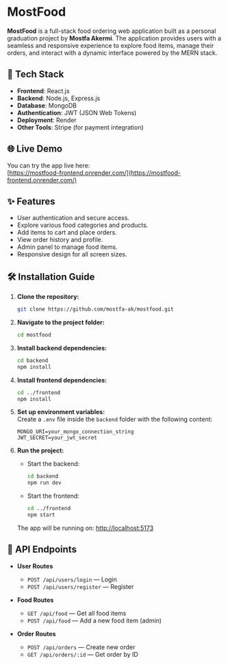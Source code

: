 # MostFood

**MostFood** is a full-stack food ordering web application built as a personal graduation project by **Mostfa Akermi**. The application provides users with a seamless and responsive experience to explore food items, manage their orders, and interact with a dynamic interface powered by the MERN stack.

## 🚀 Tech Stack

- **Frontend**: React.js  
- **Backend**: Node.js, Express.js  
- **Database**: MongoDB  
- **Authentication**: JWT (JSON Web Tokens)  
- **Deployment**: Render  
- **Other Tools**: Stripe (for payment integration)

## 🌐 Live Demo

You can try the app live here:  
[https://mostfood-frontend.onrender.com/](https://mostfood-frontend.onrender.com/)


## ✨ Features

- User authentication and secure access.
- Explore various food categories and products.
- Add items to cart and place orders.
- View order history and profile.
- Admin panel to manage food items.
- Responsive design for all screen sizes.

## 🛠️ Installation Guide

1. **Clone the repository:**

    ```bash
    git clone https://github.com/mostfa-ak/mostfood.git
    ```

2. **Navigate to the project folder:**

    ```bash
    cd mostfood
    ```

3. **Install backend dependencies:**

    ```bash
    cd backend
    npm install
    ```

4. **Install frontend dependencies:**

    ```bash
    cd ../frontend
    npm install
    ```

5. **Set up environment variables:**  
   Create a `.env` file inside the `backend` folder with the following content:

    ```env
    MONGO_URI=your_mongo_connection_string
    JWT_SECRET=your_jwt_secret
    ```

6. **Run the project:**

    - Start the backend:

      ```bash
      cd backend
      npm run dev
      ```

    - Start the frontend:

      ```bash
      cd ../frontend
      npm start
      ```

    The app will be running on: [http://localhost:5173](http://localhost:5173)

## 🧪 API Endpoints

- **User Routes**
  - `POST /api/users/login` — Login
  - `POST /api/users/register` — Register

- **Food Routes**
  - `GET /api/food` — Get all food items
  - `POST /api/food` — Add a new food item (admin)

- **Order Routes**
  - `POST /api/orders` — Create new order
  - `GET /api/orders/:id` — Get order by ID

